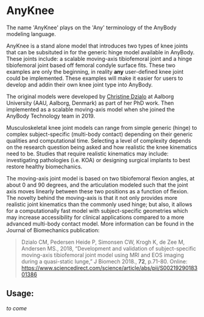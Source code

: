# AnyKnee
The name 'AnyKnee' plays on the 'Any' terminology of the AnyBody modeling language. 

AnyKnee is a stand alone model that introduces two types of knee joints that can be subsituted in for the generic hinge model available in AnyBody. These joints include: a scalable moving-axis tibiofemoral joint and a hinge tibiofemoral joint based off femoral condyle surface fits. These two examples are only the beginning, in reality **any** user-defined knee joint could be implemented. These examples will make it easier for users to develop and addin their own knee joint type into AnyBody. 

The original models were developed by [Christine Dzialo](https://www.linkedin.com/in/christine-dzialo-111AAU/)
at Aalborg University (AAU, Aalborg, Denmark) as part of her PhD work. Then implemented as a scalable moving-axis model when she joined the AnyBody Technology team in 2019.

Musculoskeletal knee joint models can range from simple generic (hinge) to complex subject-specific (multi-body contact) depending on their generic qualities and computational time. Selecting a level of complexity depends on the research question being asked and how realistic the knee kinematics need to be. Studies that require realistic kinematics may include: investigating pathologies (i.e. KOA) or designing surgical implants to best restore healthy biomechanics.

The moving-axis joint model is based on two tibiofemoral flexion angles, at about 0 and 90 degrees, and the articulation modeled such that the joint axis moves linearly between these two positions as a function of flexion. The novelty behind the moving-axis is that it not only provides more realistic joint kinematics than the commonly used hinge; but also, it allows for a computationally fast model with subject-specific geometries which may increase accessibility for clinical applications compared to a more advanced multi-body contact model. More information can be found in the Journal of Biomechanics publication:

> Dzialo CM, Pedersen Heide P, Simonsen CW, Krogh K, de Zee M, Andersen MS., 2018, “Development and validation of subject-specific moving-axis tibiofemoral joint model using MRI and EOS imaging during a quasi-static lunge,” J Biomech 2018., **72**, p.71-80.
> Online: https://www.sciencedirect.com/science/article/abs/pii/S0021929018301386  

## Usage:
_to come_
